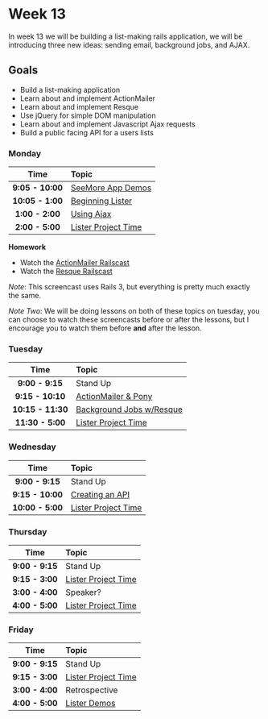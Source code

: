 # Week 13

In week 13 we will be building a list-making rails application, we will be introducing three new ideas: sending email, background jobs, and AJAX.

## Goals
- Build a list-making application
- Learn about and implement ActionMailer
- Learn about and implement Resque
- Use jQuery for simple DOM manipulation
- Learn about and implement Javascript Ajax requests
- Build a public facing API for a users lists

### Monday
| Time                | Topic               |
|:-------------------:|:--------------------|
| **9:05 - 10:00**  | [SeeMore App Demos](../week12/see-more.md)      |
| **10:05 - 1:00**  | [Beginning Lister](lister.md)      |
| **1:00 - 2:00**   | [Using Ajax](monday/ajax.md)      |
| **2:00 - 5:00**   | [Lister Project Time](lister.md)      |

**Homework**

- Watch the [ActionMailer Railscast](http://railscasts.com/episodes/206-action-mailer-in-rails-3)
- Watch the [Resque Railscast](http://railscasts.com/episodes/271-resque)

*Note*: This screencast uses Rails 3, but everything is pretty much exactly the same.

*Note Two*: We will be doing lessons on both of these topics on tuesday, you can choose to watch these screencasts before or after the lessons, but I encourage you to watch them before **and** after the lesson.

### Tuesday
| Time              | Topic               |
|:-----------------:|:--------------------|
| **9:00 - 9:15**   | Stand Up            |
| **9:15 - 10:10**  | [ActionMailer & Pony](tuesday/mailers.md)      |
| **10:15 - 11:30** | [Background Jobs w/Resque](tuesday/background-jobs.md)|
| **11:30 - 5:00**  | [Lister Project Time](lister.md)      |


### Wednesday
| Time                | Topic               |
|:-------------------:|:--------------------|
| **9:00 - 9:15**     | Stand Up            |
| **9:15 - 10:00**     | [Creating an API](wednesday/creating-an-api-in-rails.md)      |
| **10:00 - 5:00**  | [Lister Project Time](lister.md)      |

### Thursday
| Time                | Topic               |
|:-------------------:|:--------------------|
| **9:00 - 9:15**     | Stand Up            |
| **9:15 - 3:00**  | [Lister Project Time](lister.md)      |
| **3:00 - 4:00**  | Speaker?      |
| **4:00 - 5:00**  | [Lister Project Time](lister.md)      |

### Friday

| Time                | Topic               |
|:-------------------:|:--------------------|
| **9:00 - 9:15**     | Stand Up            |
| **9:15 - 3:00**  | [Lister Project Time](lister.md) |
| **3:00 - 4:00**  | Retrospective      |
| **4:00 - 5:00**  | [Lister Demos](lister.md)      |



